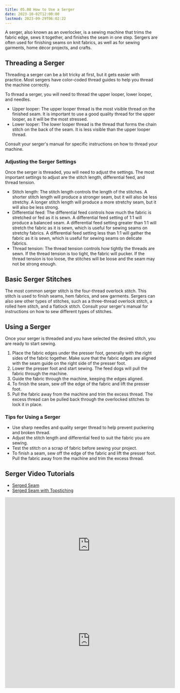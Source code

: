 ```yaml
---
title: 05.08 How to Use a Serger
date: 2023-10-02T12:00:00
lastmod: 2023-09-29T06:02:22
---
```


A serger, also known as an overlocker, is a sewing machine that trims the fabric edge, sews it together, and finishes the seam in one step. Sergers are often used for finishing seams on knit fabrics, as well as for sewing garments, home décor projects, and crafts.

## Threading a Serger

Threading a serger can be a bit tricky at first, but it gets easier with practice. Most sergers have color-coded thread guides to help you thread the machine correctly.

To thread a serger, you will need to thread the upper looper, lower looper, and needles.

- Upper looper: The upper looper thread is the most visible thread on the finished seam. It is important to use a good quality thread for the upper looper, as it will be the most stressed.
- Lower looper: The lower looper thread is the thread that forms the chain stitch on the back of the seam. It is less visible than the upper looper thread.

Consult your serger's manual for specific instructions on how to thread your machine.

### Adjusting the Serger Settings

Once the serger is threaded, you will need to adjust the settings. The most important settings to adjust are the stitch length, differential feed, and thread tension.

- Stitch length: The stitch length controls the length of the stitches. A shorter stitch length will produce a stronger seam, but it will also be less stretchy. A longer stitch length will produce a more stretchy seam, but it will also be less strong.
- Differential feed: The differential feed controls how much the fabric is stretched or fed as it is sewn. A differential feed setting of 1:1 will produce a balanced seam. A differential feed setting greater than 1:1 will stretch the fabric as it is sewn, which is useful for sewing seams on stretchy fabrics. A differential feed setting less than 1:1 will gather the fabric as it is sewn, which is useful for sewing seams on delicate fabrics.
- Thread tension: The thread tension controls how tightly the threads are sewn. If the thread tension is too tight, the fabric will pucker. If the thread tension is too loose, the stitches will be loose and the seam may not be strong enough.

## Basic Serger Stitches

The most common serger stitch is the four-thread overlock stitch. This stitch is used to finish seams, hem fabrics, and sew garments. Sergers can also sew other types of stitches, such as a three-thread overlock stitch, a rolled hem stitch, and a flatlock stitch. Consult your serger's manual for instructions on how to sew different types of stitches.

## Using a Serger

Once your serger is threaded and you have selected the desired stitch, you are ready to start sewing.

1. Place the fabric edges under the presser foot, generally with the right sides of the fabric together. Make sure that the fabric edges are aligned with the seam guide on the right side of the presser foot.
2. Lower the presser foot and start sewing. The feed dogs will pull the fabric through the machine.
3. Guide the fabric through the machine, keeping the edges aligned.
4. To finish the seam, sew off the edge of the fabric and lift the presser foot.
5. Pull the fabric away from the machine and trim the excess thread. The excess thread can be pulled back through the overlocked stitches to lock it in place.

### Tips for Using a Serger

- Use sharp needles and quality serger thread to help prevent puckering and broken thread.
- Adjust the stitch length and differential feed to suit the fabric you are sewing.
- Test the stitch on a scrap of fabric before sewing your project.
- To finish a seam, sew off the edge of the fabric and lift the presser foot. Pull the fabric away from the machine and trim the excess thread.

## Serger Video Tutorials

- [Serged Seam](https://youtu.be/i-fqSmVhRjI)
- [Serged Seam with Topstiching](https://youtu.be/rRuVZhBen_k)

<div class="video-grid">
<div class="iframe-16-9-container">
<iframe class="youTubeIframe" width="560" height="315" src="https://www.youtube.com/embed/i-fqSmVhRjI?rel=0" title="YouTube video player" frameborder="0" allow="accelerometer; autoplay; clipboard-write; encrypted-media; gyroscope; picture-in-picture; web-share" allowfullscreen></iframe>
</div>

<div class="iframe-16-9-container">
<iframe class="youTubeIframe" width="560" height="315" src="https://www.youtube.com/embed/rRuVZhBen_k?rel=0" title="YouTube video player" frameborder="0" allow="accelerometer; autoplay; clipboard-write; encrypted-media; gyroscope; picture-in-picture; web-share" allowfullscreen></iframe>
</div>
</div>
